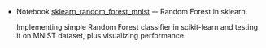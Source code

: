  - Notebook [sklearn_random_forest_mnist](./sklearn_random_forest_mnist.ipynb) -- Random Forest in sklearn.
   
   Implementing simple Random Forest classifier in scikit-learn and testing it on MNIST dataset, plus visualizing performance.

